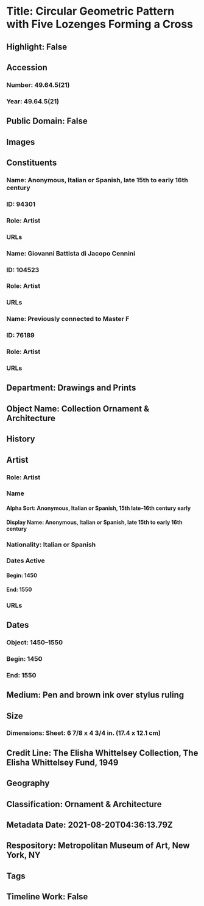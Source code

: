# Title: Circular Geometric Pattern with Five Lozenges Forming a Cross
## Highlight: False
## Accession
### Number: 49.64.5(21)
### Year: 49.64.5(21)
## Public Domain: False
## Images
## Constituents
### Name: Anonymous, Italian or Spanish, late 15th to early 16th century
### ID: 94301
### Role: Artist
### URLs
### Name: Giovanni Battista di Jacopo Cennini
### ID: 104523
### Role: Artist
### URLs
### Name: Previously connected to Master F
### ID: 76189
### Role: Artist
### URLs
## Department: Drawings and Prints
## Object Name: Collection Ornament & Architecture
## History
## Artist
### Role: Artist
### Name
#### Alpha Sort: Anonymous, Italian or Spanish, 15th late–16th century early
#### Display Name: Anonymous, Italian or Spanish, late 15th to early 16th century
### Nationality: Italian or Spanish
### Dates Active
#### Begin: 1450
#### End: 1550
### URLs
## Dates
### Object: 1450–1550
### Begin: 1450
### End: 1550
## Medium: Pen and brown ink over stylus ruling
## Size
### Dimensions: Sheet: 6 7/8 x 4 3/4 in. (17.4 x 12.1 cm)
## Credit Line: The Elisha Whittelsey Collection, The Elisha Whittelsey Fund, 1949
## Geography
## Classification: Ornament & Architecture
## Metadata Date: 2021-08-20T04:36:13.79Z
## Respository: Metropolitan Museum of Art, New York, NY
## Tags
## Timeline Work: False